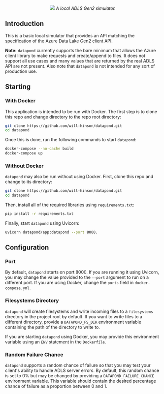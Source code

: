 <div align="center">
    <img src="https://user-images.githubusercontent.com/9117692/209160285-3cb8a849-5f4c-483e-8499-59a89b4a86e8.png" />
    <em>A local ADLS Gen2 simulator.</em>
</div>

## Introduction
This is a basic local simulator that provides an API matching the specification of the Azure Data Lake Gen2 client API.

**Note:** `datapond` currently supports the bare minimum that allows the Azure client library to make requests and create/append to files. It does not support all use cases and many values that are returned by the real ADLS API are not present. Also note that `datapond` is not intended for any sort of production use.

## Starting
### With Docker
This application is intended to be run with Docker. The first step is to clone this repo and change directory to the repo root directory:

```sh
git clone https://github.com/will-hinson/datapond.git
cd datapond
```

Once this is done, run the following commands to start `datapond`:

```sh
docker-compose --no-cache build
docker-compose up
```

### Without Docker
`datapond` may also be run without using Docker. First, clone this repo and change to its directory:

```sh
git clone https://github.com/will-hinson/datapond.git
cd datapond
```

Then, install all of the required libraries using `requirements.txt`:

```sh
pip install -r requirements.txt
```

Finally, start `datapond` using Uvicorn:

```sh
uvicorn datapond/app:datapond --port 8000.
```

## Configuration
### Port
By default, `datapond` starts on port 8000. If you are running it using Uvicorn, you may change the value provided to the `--port` argument to run on a different port. If you are using Docker, change the `ports` field in `docker-compose.yml`.

### Filesystems Directory
`datapond` will create filesystems and write incoming files to a `filesystems` directory in the project root by default. If you want to write files to a different directory, provide a `DATAPOND_FS_DIR` environment variable containing the path of the directory to write to.

If you are starting `datapond` using Docker, you may provide this environment variable using an `ENV` statement in the `Dockerfile`.

### Random Failure Chance
`datapond` supports a random chance of failure so that you may test your client's ability to handle ADLS server errors. By default, this random chance is set to 0% but may be changed by providing a `DATAPOND_FAILURE_CHANCE` environment variable. This variable should contain the desired percentage chance of failure as a proportion between 0 and 1.
